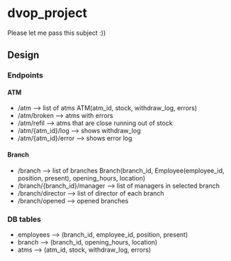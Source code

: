 # dvop_project
Please let me pass this subject :))
## Design
### Endpoints
#### ATM
- /atm --> list of atms ATM(atm_id, stock, withdraw_log, errors)
- /atm/broken --> atms with errors
- /atm/refil  --> atms that are close running out of stock
- /atm/{atm_id}/log --> shows withdraw_log
- /atm/{atm_id}/error --> shows error log
#### Branch
- /branch --> list of branches Branch(branch_id, Employee(employee_id, position, present), opening_hours, location)
- /branch/{branch_id}/manager --> list of managers in selected branch
- /branch/director --> list of director of each branch
- /branch/opened --> opened branches
### DB tables
- employees --> (branch_id, employee_id, position, present)
- branch --> (branch_id, opening_hours, location)
- atms --> (atm_id, stock, withdraw_log, errors)
